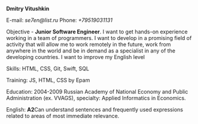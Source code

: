 **Dmitry Vitushkin**

E-mail: _se7en@list.ru_ Phone: _+79519031131_

Objective - **Junior Software Engineer**. 
I want to get hands-on experience working in a team of programmers. I want to develop in a promising field of activity that will allow me to work remotely in the future, work from anywhere in the world and be in demand as a specialist in any of the developing countries. I want to improve my English level 

Skills: HTML, CSS, Git, Swift, SQL

Training: JS, HTML, CSS by Epam

Education: 2004-2009 Russian Academy of National Economy and Public Administration (ex. VVAGS), specialty: Applied Informatics in Economics.

English: **A2**Can understand sentences and frequently used expressions related to areas of most immediate relevance.

